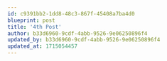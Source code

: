 ```yaml
---
id: c9391bb2-1dd8-48c3-867f-45408a7ba4d0
blueprint: post
title: '4th Post'
author: b33d6960-9cdf-4abb-9526-9e06250896f4
updated_by: b33d6960-9cdf-4abb-9526-9e06250896f4
updated_at: 1715054457
---
```

